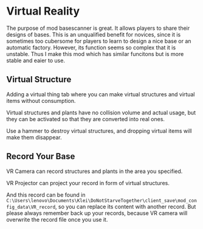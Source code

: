 # Virtual Reality
<!-- Want to build in an exquisite base, but the process is too cumbersome? Let this mod help you. -->
The purpose of mod basescanner is great. It allows players to share their designs of bases. This is an unqualified benefit for novices, since it is sometimes too cubersome for players to learn to design a nice base or an automatic factory. However, its function seems so complex that it is unstable. Thus I make this mod which has similar funcitons but is more stable and eaier to use.

## Virtual Structure
Adding a virtual thing tab where you can make virtual structures and virtual items without consumption.

Virtual structures and plants have no collision volume and actual usage, but they can be activated so that they are converted into real ones.

Use a hammer to destroy virtual structures, and dropping virtual items will make them disappear.  

## Record Your Base
VR Camera can record structures and plants in the area you specified.

VR Projector can project your record in form of virtual structures.

And this record can be found in `C:\Users\lenovo\Documents\Klei\DoNotStarveTogether\client_save\mod_config_data\VR_record`, so you can replace its content with another record. But please always remember back up your records, because VR camera will overwrite the record file once you use it.
